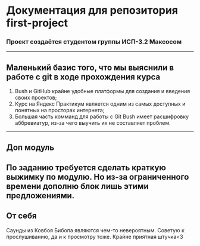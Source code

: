 # Документация для репозитория first-project<br>
### Проект создаётся студентом группы ИСП-3.2 Максосом<br>
---
## Маленький базис того, что мы выяснили в работе с git в ходе прохождения курса<br>
1. Bush и GitHub крайне удобные платформы для создания и введения своих проектов;
2. Курс на Яндекс Практикум является одним из самых доступных и понятных на просторах интернета;
3. Большая часть комманд для работы с Git Bush имеет расшифровку аббревиатур, из-за чего выучить их не составляет проблем.<br>
---
## Доп модуль<br>
По заданию требуется сделать краткую выжимку по модулю. Но из-за ограниченного времени дополню блок лишь этими предложениями.<br>
---
## От себя<br>
Саунды из Ковбоя Бибопа являются чем-то невероятным. Советую к прослушиванию, да и к просмотру тоже. Крайне приятная штучка<3